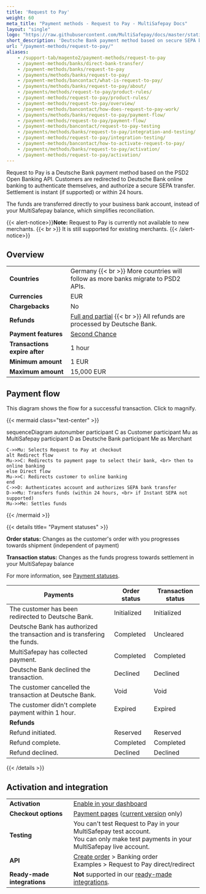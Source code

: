 ```yaml
---
title: 'Request to Pay'
weight: 60
meta_title: "Payment methods - Request to Pay - MultiSafepay Docs"
layout: "single"
logo: "https://raw.githubusercontent.com/MultiSafepay/docs/master/static/logo/Payment_methods/RTP.svg"
short_description: 'Deutsche Bank payment method based on secure SEPA bank transfers.'
url: "/payment-methods/request-to-pay/"
aliases:
    - /support-tab/magento2/payment-methods/request-to-pay
    - /payment-methods/banks/direct-bank-transfer/
    - /payment-methods/banks/request-to-pay
    - /payments/methods/banks/request-to-pay/
    - /payment-methods/bancontact/what-is-request-to-pay/
    - /payments/methods/banks/request-to-pay/about/
    - /payments/methods/request-to-pay/product-rules/
    - /payment-methods/request-to-pay/product-rules/
    - /payment-methods/request-to-pay/overview/
    - /payment-methods/bancontact/how-does-request-to-pay-work/
    - /payments/methods/banks/request-to-pay/payment-flow/
    - /payment-methods/request-to-pay/payment-flow/
    - /payment-methods/bancontact/request-to-pay-testing
    - /payments/methods/banks/request-to-pay/integration-and-testing/
    - /payment-methods/request-to-pay/integration-testing/
    - /payment-methods/bancontact/how-to-activate-request-to-pay/
    - /payments/methods/banks/request-to-pay/activation/
    - /payment-methods/request-to-pay/activation/
---
```


Request to Pay is a Deutsche Bank payment method based on the PSD2 Open Banking API. Customers are redirected to Deutsche Bank online banking to authenticate themselves, and authorize a secure SEPA transfer. Settlement is instant (if supported) or within 24&nbsp;hours. 

The funds are transferred directly to your business bank account, instead of your MultiSafepay balance, which simplifies reconciliation.

{{< alert-notice>}}**Note:** Request to Pay is currently not available to new merchants. {{< br >}} It is still supported for existing merchants. {{< /alert-notice>}}

## Overview

|   |   |   |
|---|---|---|
| **Countries**  | Germany {{< br >}} More countries will follow as more banks migrate to PSD2 APIs.  | 
| **Currencies**  | EUR | 
| **Chargebacks**  | No  | 
| **Refunds** | [Full and partial](/refunds/full-partial/) {{< br >}} All refunds are processed by Deutsche Bank. |
| **Payment features** | [Second Chance](/features/second-chance/) |
| **Transactions expire after** | 1 hour |
| **Minimum amount** | 1 EUR |
| **Maximum amount** | 15,000 EUR |

## Payment flow

This diagram shows the flow for a successful transaction. Click to magnify.

{{< mermaid class="text-center" >}}

sequenceDiagram
    autonumber
    participant C as Customer
    participant Mu as MultiSafepay
    participant D as Deutsche Bank
    participant Me as Merchant

    C->>Mu: Selects Request to Pay at checkout
    alt Redirect flow
    Mu->>C: Redirects to payment page to select their bank, <br> then to online banking
    else Direct flow
    Mu->>C: Redirects customer to online banking
    end
    C->>D: Authenticates account and authorizes SEPA bank transfer
    D->>Mu: Transfers funds (within 24 hours, <br> if Instant SEPA not supported)
    Mu->>Me: Settles funds
    
{{< /mermaid >}}
&nbsp;  

{{< details title= "Payment statuses" >}}

**Order status:** Changes as the customer's order with you progresses towards shipment (independent of payment)

**Transaction status:** Changes as the funds progress towards settlement in your MultiSafepay balance

For more information, see [Payment statuses](/payments/payment-statuses/).

| Payments | Order status | Transaction status |
|---|---|---|
| The customer has been redirected to Deutsche Bank. | Initialized | Initialized |
| Deutsche Bank has authorized the transaction and is transfering the funds. | Completed  | Uncleared |
| MultiSafepay has collected payment. | Completed | Completed |
| Deutsche Bank declined the transaction. | Declined | Declined   |
| The customer cancelled the transaction at Deutsche Bank. | Void | Void |
| The customer didn't complete payment within 1 hour. | Expired | Expired |
|**Refunds**|||
| Refund initiated. | Reserved | Reserved |
| Refund complete. | Completed | Completed |
| Refund declined. | Declined | Declined |

{{< /details >}}

## Activation and integration

| | |
|---|---|
| **Activation** | [Enable in your dashboard](/payments/activating-payment-methods/#enable-in-dashboard) |
| **Checkout options** | [Payment pages](/payment-pages/) ([current version](/payment-pages/activation/) only) |
| **Testing** | You can't test Request to Pay in your MultiSafepay test account. <br> You can only make test payments in your MultiSafepay live account. |
| **API** | [Create order](https://docs-api.multisafepay.com/reference/createorder) > Banking order <br> Examples > Request to Pay direct/redirect |
| **Ready-made integrations** | **Not** supported in our [ready-made integrations](/integrations/ready-made/). |



